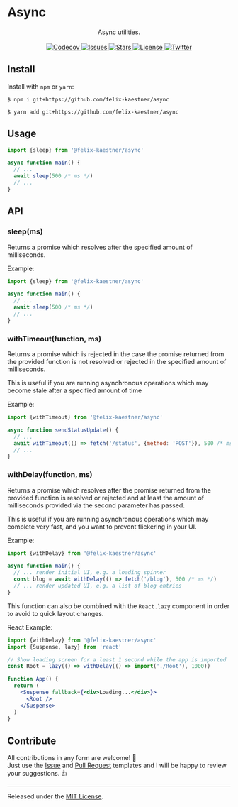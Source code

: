 # Async

<p align="center">
    <span>Async utilities.</span>
    <br><br>
    <a href="https://app.codecov.io/gh/felix-kaestner/async/">
        <img alt="Codecov" src="https://img.shields.io/codecov/c/github/felix-kaestner/async?color=29b6f6&style=flat-square&token=G0HFHGFM94">
    </a>
    <a href="https://github.com/felix-kaestner/async/issues">
        <img alt="Issues" src="https://img.shields.io/github/issues/felix-kaestner/async?color=29b6f6&style=flat-square">
    </a>
    <a href="https://github.com/felix-kaestner/async/stargazers">
        <img alt="Stars" src="https://img.shields.io/github/stars/felix-kaestner/async?color=29b6f6&style=flat-square">
    </a>
    <a href="https://github.com/felix-kaestner/async/blob/main/LICENSE">
        <img alt="License" src="https://img.shields.io/github/license/felix-kaestner/async?color=29b6f6&style=flat-square">
    </a>
    <a href="https://twitter.com/kaestner_felix">
        <img alt="Twitter" src="https://img.shields.io/badge/twitter-@kaestner_felix-29b6f6?style=flat-square">
    </a>
</p>

## Install

Install with `npm` or `yarn`:

```
$ npm i git+https://github.com/felix-kaestner/async
```

```
$ yarn add git+https://github.com/felix-kaestner/async
```

## Usage

```JavaScript
import {sleep} from '@felix-kaestner/async'

async function main() {
  // ...
  await sleep(500 /* ms */)
  // ...
}
```

## API

### sleep(ms)

Returns a promise which resolves after the specified amount of milliseconds.

Example:

```JavaScript
import {sleep} from '@felix-kaestner/async'

async function main() {
  // ...
  await sleep(500 /* ms */)
  // ...
}
```

### withTimeout(function, ms)

Returns a promise which is rejected in the case the promise returned from the provided function is not resolved or rejected in the specified amount of milliseconds.

This is useful if you are running asynchronous operations which may become stale after a specified amount of time

Example:

```JavaScript
import {withTimeout} from '@felix-kaestner/async'

async function sendStatusUpdate() {
  // ...
  await withTimeout(() => fetch('/status', {method: 'POST'}), 500 /* ms */)
  // ...
}
```

### withDelay(function, ms)

Returns a promise which resolves after the promise returned from the provided function is resolved or rejected and at least the amount of milliseconds provided via the second parameter has passed.

This is useful if you are running asynchronous operations which may complete very fast, and you want to prevent flickering in your UI.

Example:

```JavaScript
import {withDelay} from '@felix-kaestner/async'

async function main() {
  // ... render initial UI, e.g. a loading spinner
  const blog = await withDelay(() => fetch('/blog'), 500 /* ms */)
  // ... render updated UI, e.g. a list of blog entries
}
```

This function can also be combined with the `React.lazy` component in order to avoid to quick layout changes.

React Example:

```jsx
import {withDelay} from '@felix-kaestner/async'
import {Suspense, lazy} from 'react'

// Show loading screen for a least 1 second while the app is imported
const Root = lazy(() => withDelay(() => import('./Root'), 1000))

function App() {
  return (
    <Suspense fallback={<div>Loading...</div>}>
      <Root />
    </Suspense>
  )
}
```

## Contribute

All contributions in any form are welcome! 🙌  
Just use the [Issue](.github/ISSUE_TEMPLATE) and [Pull Request](.github/PULL_REQUEST_TEMPLATE) templates and
I will be happy to review your suggestions. 👍

---

Released under the [MIT License](LICENSE).
